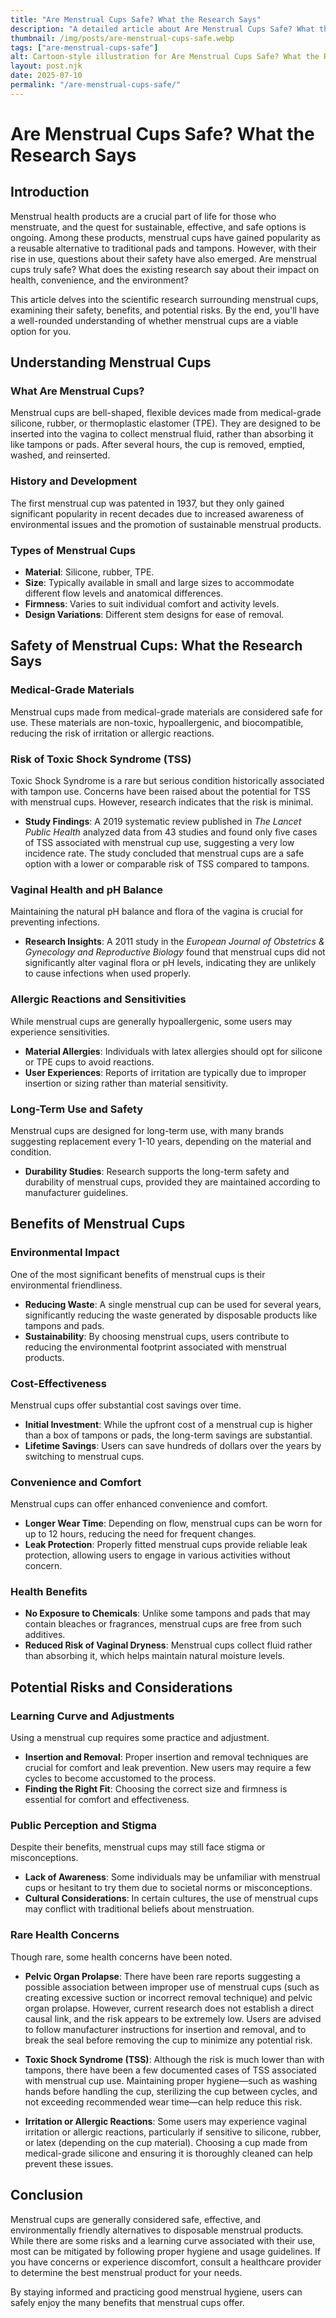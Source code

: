 ```yaml
---
title: "Are Menstrual Cups Safe? What the Research Says"
description: "A detailed article about Are Menstrual Cups Safe? What the Research Says."
thumbnail: /img/posts/are-menstrual-cups-safe.webp
tags: ["are-menstrual-cups-safe"]
alt: Cartoon-style illustration for Are Menstrual Cups Safe? What the Research Says
layout: post.njk
date: 2025-07-10
permalink: "/are-menstrual-cups-safe/"
---
```


# Are Menstrual Cups Safe? What the Research Says

## Introduction

Menstrual health products are a crucial part of life for those who menstruate, and the quest for sustainable, effective, and safe options is ongoing. Among these products, menstrual cups have gained popularity as a reusable alternative to traditional pads and tampons. However, with their rise in use, questions about their safety have also emerged. Are menstrual cups truly safe? What does the existing research say about their impact on health, convenience, and the environment?

This article delves into the scientific research surrounding menstrual cups, examining their safety, benefits, and potential risks. By the end, you'll have a well-rounded understanding of whether menstrual cups are a viable option for you.

## Understanding Menstrual Cups

### What Are Menstrual Cups?

Menstrual cups are bell-shaped, flexible devices made from medical-grade silicone, rubber, or thermoplastic elastomer (TPE). They are designed to be inserted into the vagina to collect menstrual fluid, rather than absorbing it like tampons or pads. After several hours, the cup is removed, emptied, washed, and reinserted.

### History and Development

The first menstrual cup was patented in 1937, but they only gained significant popularity in recent decades due to increased awareness of environmental issues and the promotion of sustainable menstrual products.

### Types of Menstrual Cups

- **Material**: Silicone, rubber, TPE.
- **Size**: Typically available in small and large sizes to accommodate different flow levels and anatomical differences.
- **Firmness**: Varies to suit individual comfort and activity levels.
- **Design Variations**: Different stem designs for ease of removal.

## Safety of Menstrual Cups: What the Research Says

### Medical-Grade Materials

Menstrual cups made from medical-grade materials are considered safe for use. These materials are non-toxic, hypoallergenic, and biocompatible, reducing the risk of irritation or allergic reactions.

### Risk of Toxic Shock Syndrome (TSS)

Toxic Shock Syndrome is a rare but serious condition historically associated with tampon use. Concerns have been raised about the potential for TSS with menstrual cups. However, research indicates that the risk is minimal.

- **Study Findings**: A 2019 systematic review published in *The Lancet Public Health* analyzed data from 43 studies and found only five cases of TSS associated with menstrual cup use, suggesting a very low incidence rate. The study concluded that menstrual cups are a safe option with a lower or comparable risk of TSS compared to tampons.

### Vaginal Health and pH Balance

Maintaining the natural pH balance and flora of the vagina is crucial for preventing infections.

- **Research Insights**: A 2011 study in the *European Journal of Obstetrics & Gynecology and Reproductive Biology* found that menstrual cups did not significantly alter vaginal flora or pH levels, indicating they are unlikely to cause infections when used properly.

### Allergic Reactions and Sensitivities

While menstrual cups are generally hypoallergenic, some users may experience sensitivities.

- **Material Allergies**: Individuals with latex allergies should opt for silicone or TPE cups to avoid reactions.
- **User Experiences**: Reports of irritation are typically due to improper insertion or sizing rather than material sensitivity.

### Long-Term Use and Safety

Menstrual cups are designed for long-term use, with many brands suggesting replacement every 1-10 years, depending on the material and condition.

- **Durability Studies**: Research supports the long-term safety and durability of menstrual cups, provided they are maintained according to manufacturer guidelines.

## Benefits of Menstrual Cups

### Environmental Impact

One of the most significant benefits of menstrual cups is their environmental friendliness.

- **Reducing Waste**: A single menstrual cup can be used for several years, significantly reducing the waste generated by disposable products like tampons and pads.
- **Sustainability**: By choosing menstrual cups, users contribute to reducing the environmental footprint associated with menstrual products.

### Cost-Effectiveness

Menstrual cups offer substantial cost savings over time.

- **Initial Investment**: While the upfront cost of a menstrual cup is higher than a box of tampons or pads, the long-term savings are substantial.
- **Lifetime Savings**: Users can save hundreds of dollars over the years by switching to menstrual cups.

### Convenience and Comfort

Menstrual cups can offer enhanced convenience and comfort.

- **Longer Wear Time**: Depending on flow, menstrual cups can be worn for up to 12 hours, reducing the need for frequent changes.
- **Leak Protection**: Properly fitted menstrual cups provide reliable leak protection, allowing users to engage in various activities without concern.

### Health Benefits

- **No Exposure to Chemicals**: Unlike some tampons and pads that may contain bleaches or fragrances, menstrual cups are free from such additives.
- **Reduced Risk of Vaginal Dryness**: Menstrual cups collect fluid rather than absorbing it, which helps maintain natural moisture levels.

## Potential Risks and Considerations

### Learning Curve and Adjustments

Using a menstrual cup requires some practice and adjustment.

- **Insertion and Removal**: Proper insertion and removal techniques are crucial for comfort and leak prevention. New users may require a few cycles to become accustomed to the process.
- **Finding the Right Fit**: Choosing the correct size and firmness is essential for comfort and effectiveness.

### Public Perception and Stigma

Despite their benefits, menstrual cups may still face stigma or misconceptions.

- **Lack of Awareness**: Some individuals may be unfamiliar with menstrual cups or hesitant to try them due to societal norms or misconceptions.
- **Cultural Considerations**: In certain cultures, the use of menstrual cups may conflict with traditional beliefs about menstruation.

### Rare Health Concerns

Though rare, some health concerns have been noted.

- **Pelvic Organ Prolapse**: There have been rare reports suggesting a possible association between improper use of menstrual cups (such as creating excessive suction or incorrect removal technique) and pelvic organ prolapse. However, current research does not establish a direct causal link, and the risk appears to be extremely low. Users are advised to follow manufacturer instructions for insertion and removal, and to break the seal before removing the cup to minimize any potential risk.

- **Toxic Shock Syndrome (TSS)**: Although the risk is much lower than with tampons, there have been a few documented cases of TSS associated with menstrual cup use. Maintaining proper hygiene—such as washing hands before handling the cup, sterilizing the cup between cycles, and not exceeding recommended wear time—can help reduce this risk.

- **Irritation or Allergic Reactions**: Some users may experience vaginal irritation or allergic reactions, particularly if sensitive to silicone, rubber, or latex (depending on the cup material). Choosing a cup made from medical-grade silicone and ensuring it is thoroughly cleaned can help prevent these issues.

## Conclusion

Menstrual cups are generally considered safe, effective, and environmentally friendly alternatives to disposable menstrual products. While there are some risks and a learning curve associated with their use, most can be mitigated by following proper hygiene and usage guidelines. If you have concerns or experience discomfort, consult a healthcare provider to determine the best menstrual product for your needs.

By staying informed and practicing good menstrual hygiene, users can safely enjoy the many benefits that menstrual cups offer.